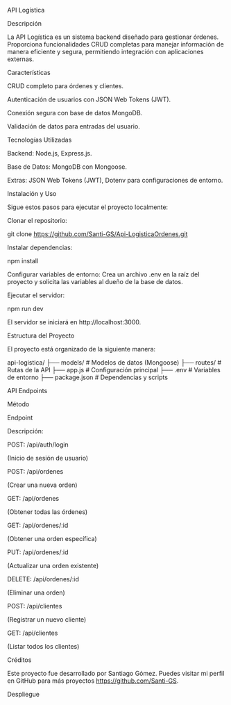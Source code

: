 API Logística


Descripción

La API Logística es un sistema backend diseñado para gestionar órdenes. Proporciona funcionalidades CRUD completas para manejar información de manera eficiente y segura, permitiendo integración con aplicaciones externas.

Características

CRUD completo para órdenes y clientes.

Autenticación de usuarios con JSON Web Tokens (JWT).

Conexión segura con base de datos MongoDB.

Validación de datos para entradas del usuario.

Tecnologías Utilizadas

Backend: Node.js, Express.js.

Base de Datos: MongoDB con Mongoose.

Extras: JSON Web Tokens (JWT), Dotenv para configuraciones de entorno.

Instalación y Uso

Sigue estos pasos para ejecutar el proyecto localmente:

Clonar el repositorio:

git clone https://github.com/Santi-GS/Api-LogisticaOrdenes.git

Instalar dependencias:

npm install

Configurar variables de entorno: Crea un archivo .env en la raíz del proyecto y solicita las variables al dueño de la base de datos.

Ejecutar el servidor:

npm run dev

El servidor se iniciará en http://localhost:3000.

Estructura del Proyecto

El proyecto está organizado de la siguiente manera:

api-logistica/
├── models/         # Modelos de datos (Mongoose)
├── routes/         # Rutas de la API
├── app.js          # Configuración principal
├── .env            # Variables de entorno
├── package.json    # Dependencias y scripts

API Endpoints

Método

Endpoint

Descripción:

POST: /api/auth/login

(Inicio de sesión de usuario)

POST: /api/ordenes

(Crear una nueva orden)

GET: /api/ordenes

(Obtener todas las órdenes)

GET: /api/ordenes/:id

(Obtener una orden específica)

PUT: /api/ordenes/:id

(Actualizar una orden existente)

DELETE: /api/ordenes/:id

(Eliminar una orden)

POST: /api/clientes

(Registrar un nuevo cliente)

GET: /api/clientes

(Listar todos los clientes)


Créditos

Este proyecto fue desarrollado por Santiago Gómez. Puedes visitar mi perfil en GitHub para más proyectos https://github.com/Santi-GS.

Despliegue

